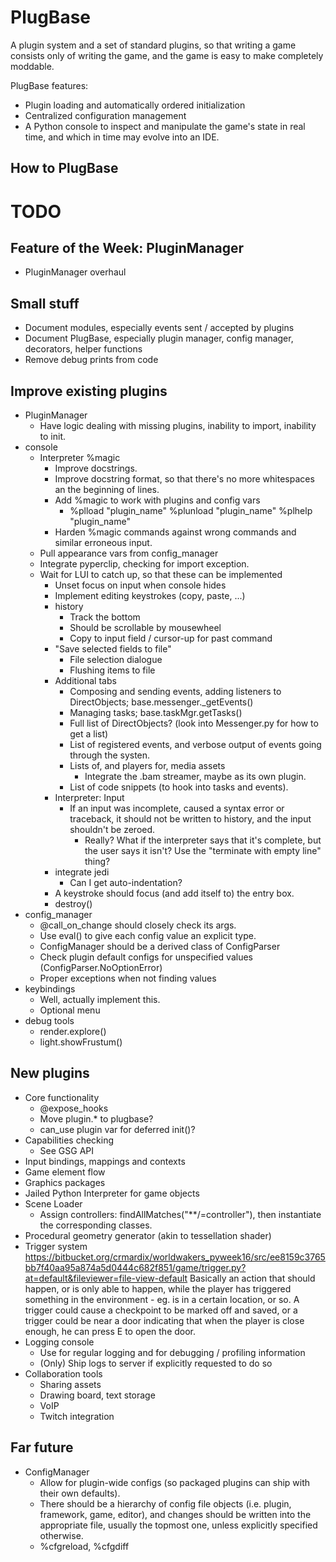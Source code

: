 PlugBase
========

A plugin system and a set of standard plugins, so that writing a game
consists only of writing the game, and the game is easy to make
completely moddable.

PlugBase features:
* Plugin loading and automatically ordered initialization
* Centralized configuration management
* A Python console to inspect and manipulate the game's state in real
  time, and which in time may evolve into an IDE.

How to PlugBase
---------------


TODO
====

Feature of the Week: PluginManager
----------------------------------
* PluginManager overhaul

Small stuff
-----------
* Document modules, especially events sent / accepted by plugins
* Document PlugBase, especially plugin manager, config manager,
  decorators, helper functions
* Remove debug prints from code

Improve existing plugins
------------------------
* PluginManager
  * Have logic dealing with missing plugins, inability to import,
    inability to init.
* console
  * Interpreter %magic
    * Improve docstrings.
    * Improve docstring format, so that there's no more whitespaces
      an the beginning of lines.
    * Add %magic to work with plugins and config vars
      * %plload "plugin_name"
        %plunload "plugin_name"
        %plhelp "plugin_name"
    * Harden %magic commands against wrong commands and similar
      erroneous input.
  * Pull appearance vars from config_manager
  * Integrate pyperclip, checking for import exception.
  * Wait for LUI to catch up, so that these can be implemented
    * Unset focus on input when console hides
    * Implement editing keystrokes (copy, paste, ...)
    * history
      * Track the bottom
      * Should be scrollable by mousewheel
      * Copy to input field / cursor-up for past command
    * "Save selected fields to file"
      * File selection dialogue
      * Flushing items to file
    * Additional tabs
      * Composing and sending events, adding listeners to
        DirectObjects; base.messenger._getEvents()
      * Managing tasks; base.taskMgr.getTasks()
      * Full list of DirectObjects? (look into Messenger.py for how
        to get a list)
      * List of registered events, and verbose output of events going
        through the systen.
      * Lists of, and players for, media assets
        * Integrate the .bam streamer, maybe as its own plugin.
      * List of code snippets (to hook into tasks and events).
    * Interpreter: Input
      * If an input was incomplete, caused a syntax error or
        traceback, it should not be written to history, and the input
        shouldn't be zeroed.
        * Really? What if the interpreter says that it's complete,
          but the user says it isn't? Use the "terminate with empty
          line" thing?
    * integrate jedi
      * Can I get auto-indentation?
	* A keystroke should focus (and add itself to) the entry box.
    * destroy()
* config_manager
  * @call_on_change should closely check its args.
  * Use eval() to give each config value an explicit type.
  * ConfigManager should be a derived class of ConfigParser
  * Check plugin default configs for unspecified values
    (ConfigParser.NoOptionError)
  * Proper exceptions when not finding values
* keybindings
  * Well, actually implement this.
  * Optional menu
* debug tools
  * render.explore()
  * light.showFrustum()

New plugins
-----------
* Core functionality
  * @expose_hooks
  * Move plugin.* to plugbase?
  * can_use plugin var for deferred init()?
* Capabilities checking
  * See GSG API
* Input bindings, mappings and contexts
* Game element flow
* Graphics packages
* Jailed Python Interpreter for game objects
* Scene Loader
  * Assign controllers: findAllMatches("**/=controller"), then
    instantiate the corresponding classes.
* Procedural geometry generator (akin to tessellation shader)
* Trigger system
  https://bitbucket.org/crmardix/worldwakers_pyweek16/src/ee8159c3765bb7f40aa95a874a5d0444c682f851/game/trigger.py?at=default&fileviewer=file-view-default
  <rdb> Basically an action that should happen, or is only able to
        happen, while the player has triggered something in the
        environment - eg. is in a certain location, or so.
  <rdb> A trigger could cause a checkpoint to be marked off and
        saved, or a trigger could be near a door indicating that when
        the player is close enough, he can press E to open the door.
* Logging console
  * Use for regular logging and for debugging / profiling information
  * (Only) Ship logs to server if explicitly requested to do so
* Collaboration tools
  * Sharing assets
  * Drawing board, text storage
  * VoIP
  * Twitch integration

Far future
----------
* ConfigManager
  * Allow for plugin-wide configs (so packaged plugins can ship with
    their own defaults).
  * There should be a hierarchy of config file objects (i.e. plugin,
    framework, game, editor), and changes should be written into the
    appropriate file, usually the topmost one, unless explicitly
    specified otherwise.
  * %cfgreload, %cfgdiff
  